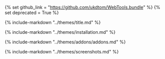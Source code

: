 {% set github_link = "https://github.com/ukdtom/WebTools.bundle" %}
{% set deprecated = True %}

{% include-markdown "../themes/title.md" %}

{% include-markdown "../themes/installation.md" %}

{% include-markdown "../themes/addons/addons.md" %}

{% include-markdown "../themes/screenshots.md" %}